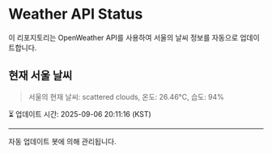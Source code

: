 
# Weather API Status

이 리포지토리는 OpenWeather API를 사용하여 서울의 날씨 정보를 자동으로 업데이트합니다.

## 현재 서울 날씨
> 서울의 현재 날씨: scattered clouds, 온도: 26.46°C, 습도: 94%

⏳ 업데이트 시간: 2025-09-06 20:11:16 (KST)

---
자동 업데이트 봇에 의해 관리됩니다.
